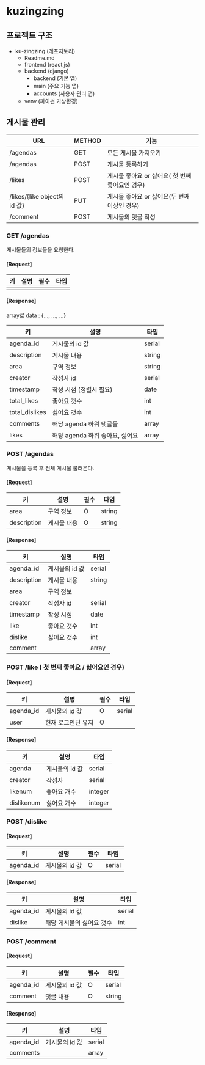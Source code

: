 # kuzingzing

## 프로젝트 구조

- ku-zingzing (레포지토리)
  - Readme.md
  - frontend (react.js)
  - backend (django)
    - backend (기본 앱)
    - main (주요 기능 앱)
    - accounts (사용자 관리 앱)
  - venv (파이썬 가상환경)



## 게시물 관리

| URL                          | METHOD | 기능                                            |
| ---------------------------- | ------ | ----------------------------------------------- |
| /agendas                     | GET    | 모든 게시물 가져오기                            |
| /agendas                     | POST   | 게시물 등록하기                                 |
| /likes                       | POST   | 게시물 좋아요 or 싫어요( 첫 번째 좋아요인 경우) |
| /likes/{like object의 id 값} | PUT    | 게시물 좋아요 or 싫어요(두 번째 이상인 경우)    |
| /comment                     | POST   | 게시물의 댓글 작성                              |



### GET /agendas

게시물들의 정보들을 요청한다.

#### [Request]

| 키   | 설명 | 필수 | 타입 |
| ---- | ---- | ---- | ---- |
|      |      |      |      |

#### [Response]

array로 data : {…, …, ...}

| 키          | 설명                    | 타입   |
| ----------- | ----------------------- | ------ |
| agenda_id   | 게시물의 id 값          | serial |
| description | 게시물 내용             | string |
| area        | 구역 정보               | string |
| creator     | 작성자 id               | serial |
| timestamp   | 작성 시점 (정렬시 필요) | date   |
| total_likes        | 좋아요 갯수             | int    |
| total_dislikes     | 싫어요 갯수             | int    |
| comments    |   해당 agenda 하위 댓글들      | array  |  
| likes   |   해당 agenda 하위 좋아요, 싫어요      | array  |



### POST /agendas

게시물을 등록 후 전체 게시물 불러온다.

#### [Request]

| 키          | 설명        | 필수 | 타입   |
| ----------- | ----------- | ---- | ------ |
| area        | 구역 정보   | O    | string |
| description | 게시물 내용 | O    | string |

#### [Response]

| 키          | 설명           | 타입   |
| ----------- | -------------- | ------ |
| agenda_id   | 게시물의 id 값 | serial |
| description | 게시물 내용    | string |
| area        | 구역 정보      |        |
| creator     | 작성자 id      | serial |
| timestamp   | 작성 시점      | date   |
| like        | 좋아요 갯수    | int    |
| dislike     | 싫어요 갯수    | int    |
| comment     |                | array  |



### POST /like ( 첫 번째 좋아요 / 싫어요인 경우)

#### [Request]

| 키        | 설명           | 필수 | 타입   |
| --------- | -------------- | ---- | ------ |
| agenda_id | 게시물의 id 값 | O    | serial |
| user | 현재 로그인된 유저 | O    |   |

#### [Response]

| 키        | 설명                      | 타입   |
| --------- | ------------------------- | ------ |
| agenda   | 게시물의 id 값            | serial |
| creator   | 작성자 | serial    |
| likenum   | 좋아요 개수 | integer   |
| dislikenum   | 싫어요 개수 | integer  |



### POST /dislike

#### [Request]

| 키        | 설명           | 필수 | 타입   |
| --------- | -------------- | ---- | ------ |
| agenda_id | 게시물의 id 값 | O    | serial |

#### [Response]

| 키        | 설명                      | 타입   |
| --------- | ------------------------- | ------ |
| agenda_id | 게시물의 id 값            | serial |
| dislike   | 해당 게시물의 싫어요 갯수 | int    |



### POST /comment

#### [Request]

| 키        | 설명           | 필수 | 타입   |
| --------- | -------------- | ---- | ------ |
| agenda_id | 게시물의 id 값 | O    | serial |
| comment   | 댓글 내용      | O    | string |

#### [Response]

| 키        | 설명           | 타입   |
| --------- | -------------- | ------ |
| agenda_id | 게시물의 id 값 | serial |
| comments  |                | array  |

